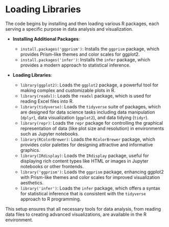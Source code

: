 # Loading Libraries

The code begins by installing and then loading various R packages, each serving a specific purpose in data analysis and visualization.

- **Installing Additional Packages**:
  - `install.packages('ggprism')`: Installs the `ggprism` package, which provides Prism-like themes and color scales for ggplot2.
  - `install.packages('infer')`: Installs the `infer` package, which provides a modern approach to statistical inference.

- **Loading Libraries**:
  - `library(ggplot2)`: Loads the `ggplot2` package, a powerful tool for making complex and customizable plots in R.
  - `library(readxl)`: Loads the `readxl` package, which is used for reading Excel files into R.
  - `library(tidyverse)`: Loads the `tidyverse` suite of packages, which are designed for data science tasks including data manipulation (`dplyr`), data visualization (`ggplot2`), and data tidying (`tidyr`).
  - `library(repr)`: Loads the `repr` package for controlling the graphical representation of data (like plot size and resolution) in environments such as Jupyter notebooks.
  - `library(RColorBrewer)`: Loads the `RColorBrewer` package, which provides color palettes for designing attractive and informative graphics.
  - `library(IRdisplay)`: Loads the `IRdisplay` package, useful for displaying rich content types like HTML or images in Jupyter notebooks or other frontends.
  - `library('ggprism')`: Loads the `ggprism` package, enhancing ggplot2 with Prism-like themes and color scales for improved visualization aesthetics.
  - `library('infer')`: Loads the `infer` package, which offers a syntax for statistical inference that is consistent with the `tidyverse` approach to R programming.

This setup ensures that all necessary tools for data analysis, from reading data files to creating advanced visualizations, are available in the R environment.
